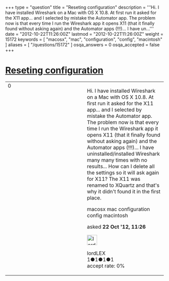 +++
type = "question"
title = "Reseting configuration"
description = '''Hi. I have installed Wireshark on a Mac with OS X 10.8. At first run it asked for the X11 app... and I selected by mistake the Automator app. The problem now is that every time I run the Wireshark app it opens X11 (that it finally found without asking again) and the Automator apps (!!!)... I have un...'''
date = "2012-10-22T11:26:00Z"
lastmod = "2012-10-22T11:26:00Z"
weight = 15172
keywords = [ "macosx", "mac", "configuration", "config", "macintosh" ]
aliases = [ "/questions/15172" ]
osqa_answers = 0
osqa_accepted = false
+++

<div class="headNormal">

# [Reseting configuration](/questions/15172/reseting-configuration)

</div>

<div id="main-body">

<div id="askform">

<table id="question-table" style="width:100%;"><colgroup><col style="width: 50%" /><col style="width: 50%" /></colgroup><tbody><tr class="odd"><td style="width: 30px; vertical-align: top"><div class="vote-buttons"><div id="post-15172-score" class="post-score" title="current number of votes">0</div><div id="favorite-count" class="favorite-count"></div></div></td><td><div id="item-right"><div class="question-body"><p>Hi. I have installed Wireshark on a Mac with OS X 10.8. At first run it asked for the X11 app... and I selected by mistake the Automator app. The problem now is that every time I run the Wireshark app it opens X11 (that it finally found without asking again) and the Automator apps (!!!)... I have uninstalled/installed Wireshark many many times with no results... How can I delete all the settings so it will ask again for X11? The X11 was renamed to XQuartz and that's why it didn't found it in the first place.</p></div><div id="question-tags" class="tags-container tags">macosx mac configuration config macintosh</div><div id="question-controls" class="post-controls"></div><div class="post-update-info-container"><div class="post-update-info post-update-info-user"><p>asked <strong>22 Oct '12, 11:26</strong></p><img src="https://secure.gravatar.com/avatar/dc7ecdce0d0f8b2bd0a87ef16db65338?s=32&amp;d=identicon&amp;r=g" class="gravatar" width="32" height="32" alt="lordLEX&#39;s gravatar image" /><p>lordLEX<br />
<span class="score" title="1 reputation points">1</span><span title="1 badges"><span class="badge1">●</span><span class="badgecount">1</span></span><span title="1 badges"><span class="silver">●</span><span class="badgecount">1</span></span><span title="1 badges"><span class="bronze">●</span><span class="badgecount">1</span></span><br />
<span class="accept_rate" title="Rate of the user&#39;s accepted answers">accept rate:</span> <span title="lordLEX has no accepted answers">0%</span></p></div></div><div id="comments-container-15172" class="comments-container"></div><div id="comment-tools-15172" class="comment-tools"></div><div class="clear"></div><div id="comment-15172-form-container" class="comment-form-container"></div><div class="clear"></div></div></td></tr></tbody></table>

</div>

</div>

